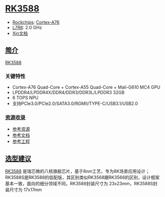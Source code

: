 ﻿# [RK3588](https://github.com/SoCXin/RK3588)

* [Rockchips](https://www.rock-chips.com/): [Cortex-A76](https://github.com/SoCXin/Cortex)
* [L7R6](https://github.com/SoCXin/Level): 2.0 GHz
* [Xin文档](https://docs.soc.xin/RK3588)

## [简介](https://github.com/SoCXin/RK3588/wiki)

[RK3588](http://www.rock-chips.com/a/cn/product/RK35xilie/2022/0926/1656.html)

### 关键特性

* Cortex-A76 Quad-Core + Cortex-A55 Quad-Core + Mali-G610 MC4 GPU
* LPDDR4/LPDDR4X/DDR4/DDR3/DDR3L/LPDDR3 32GB
* 6 TOPS NPU
* 支持PCIe3.0/PCIe2.0/SATA3.0/RGMII/TYPE-C/USB3.1/USB2.0

### [资源收录](https://github.com/SoCXin)

* [参考资源](src/)
* [参考文档](docs/)
* [参考工程](project/)


## [选型建议](https://github.com/SoCXin)


[RK3588](https://github.com/SoCXin/RK3588) 是瑞芯微的八核旗舰芯片，基于8nm工艺，专为8K场景应用设计；RK3588S是RK3588的低配版，其区别类似RK3568跟RK3566的区别，设计框架基本一致，面向的细分领域不同，RK3588封装尺寸为 23x23mm，RK3588S封装尺寸为 17x17mm